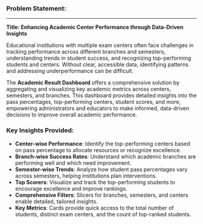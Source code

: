 ### Problem Statement:
---
**Title: Enhancing Academic Center Performance through Data-Driven Insights**

Educational institutions with multiple exam centers often face challenges in tracking performance across different branches and semesters, understanding trends in student success, and recognizing top-performing students and centers. Without clear, accessible data, identifying patterns and addressing underperformance can be difficult.

The **Academic Result Dashboard** offers a comprehensive solution by aggregating and visualizing key academic metrics across centers, semesters, and branches. This dashboard provides detailed insights into the pass percentages, top-performing centers, student scores, and more, empowering administrators and educators to make informed, data-driven decisions to improve overall academic performance.

### Key Insights Provided:
- **Center-wise Performance**: Identify the top-performing centers based on pass percentage to allocate resources or recognize excellence.
- **Branch-wise Success Rates**: Understand which academic branches are performing well and which need improvement.
- **Semester-wise Trends**: Analyze how student pass percentages vary across semesters, helping institutions plan interventions.
- **Top Scorers**: Visualize and track the top-performing students to encourage excellence and improve rankings.
- **Comprehensive Filters**: Slicers for branches, semesters, and centers enable detailed, tailored insights.
- **Key Metrics**: Cards provide quick access to the total number of students, distinct exam centers, and the count of top-ranked students.
